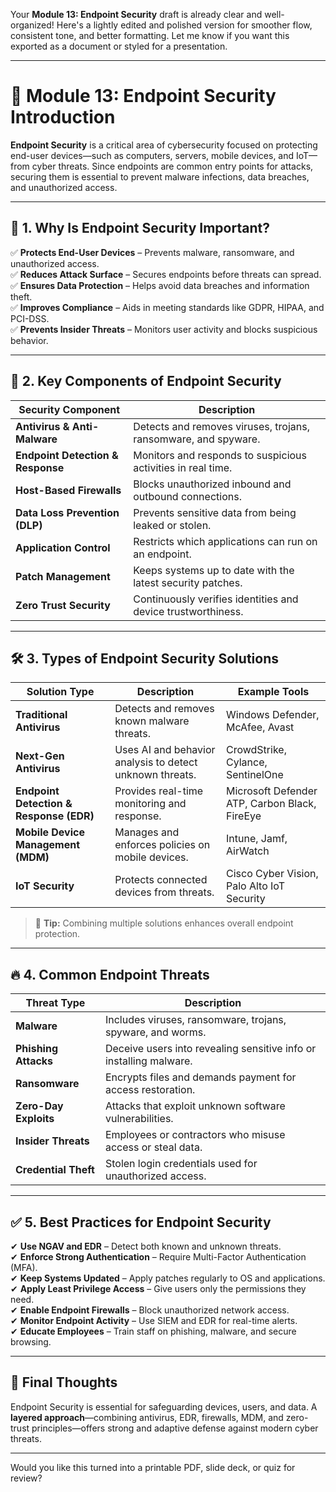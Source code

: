 Your **Module 13: Endpoint Security** draft is already clear and well-organized! Here's a lightly edited and polished version for smoother flow, consistent tone, and better formatting. Let me know if you want this exported as a document or styled for a presentation.

---

# 🔐 Module 13: Endpoint Security Introduction

**Endpoint Security** is a critical area of cybersecurity focused on protecting end-user devices—such as computers, servers, mobile devices, and IoT—from cyber threats. Since endpoints are common entry points for attacks, securing them is essential to prevent malware infections, data breaches, and unauthorized access.

---

## 🌟 1. Why Is Endpoint Security Important?

✅ **Protects End-User Devices** – Prevents malware, ransomware, and unauthorized access.  
✅ **Reduces Attack Surface** – Secures endpoints before threats can spread.  
✅ **Ensures Data Protection** – Helps avoid data breaches and information theft.  
✅ **Improves Compliance** – Aids in meeting standards like GDPR, HIPAA, and PCI-DSS.  
✅ **Prevents Insider Threats** – Monitors user activity and blocks suspicious behavior.

---

## 🔑 2. Key Components of Endpoint Security

| **Security Component**             | **Description**                                                                 |
|-----------------------------------|---------------------------------------------------------------------------------|
| **Antivirus & Anti-Malware**      | Detects and removes viruses, trojans, ransomware, and spyware.                 |
| **Endpoint Detection & Response** | Monitors and responds to suspicious activities in real time.                   |
| **Host-Based Firewalls**          | Blocks unauthorized inbound and outbound connections.                          |
| **Data Loss Prevention (DLP)**    | Prevents sensitive data from being leaked or stolen.                           |
| **Application Control**           | Restricts which applications can run on an endpoint.                           |
| **Patch Management**              | Keeps systems up to date with the latest security patches.                     |
| **Zero Trust Security**           | Continuously verifies identities and device trustworthiness.                   |

---

## 🛠️ 3. Types of Endpoint Security Solutions

| **Solution Type**         | **Description**                                         | **Example Tools**                          |
|---------------------------|---------------------------------------------------------|--------------------------------------------|
| **Traditional Antivirus** | Detects and removes known malware threats.              | Windows Defender, McAfee, Avast             |
| **Next-Gen Antivirus**    | Uses AI and behavior analysis to detect unknown threats.| CrowdStrike, Cylance, SentinelOne           |
| **Endpoint Detection & Response (EDR)** | Provides real-time monitoring and response. | Microsoft Defender ATP, Carbon Black, FireEye |
| **Mobile Device Management (MDM)** | Manages and enforces policies on mobile devices. | Intune, Jamf, AirWatch                      |
| **IoT Security**          | Protects connected devices from threats.                | Cisco Cyber Vision, Palo Alto IoT Security  |

> 🔹 **Tip:** Combining multiple solutions enhances overall endpoint protection.

---

## 🔥 4. Common Endpoint Threats

| **Threat Type**     | **Description**                                                             |
|---------------------|-----------------------------------------------------------------------------|
| **Malware**         | Includes viruses, ransomware, trojans, spyware, and worms.                 |
| **Phishing Attacks**| Deceive users into revealing sensitive info or installing malware.         |
| **Ransomware**      | Encrypts files and demands payment for access restoration.                 |
| **Zero-Day Exploits**| Attacks that exploit unknown software vulnerabilities.                    |
| **Insider Threats** | Employees or contractors who misuse access or steal data.                 |
| **Credential Theft**| Stolen login credentials used for unauthorized access.                    |

---

## ✅ 5. Best Practices for Endpoint Security

✔ **Use NGAV and EDR** – Detect both known and unknown threats.  
✔ **Enforce Strong Authentication** – Require Multi-Factor Authentication (MFA).  
✔ **Keep Systems Updated** – Apply patches regularly to OS and applications.  
✔ **Apply Least Privilege Access** – Give users only the permissions they need.  
✔ **Enable Endpoint Firewalls** – Block unauthorized network access.  
✔ **Monitor Endpoint Activity** – Use SIEM and EDR for real-time alerts.  
✔ **Educate Employees** – Train staff on phishing, malware, and secure browsing.

---

## 🚀 Final Thoughts

Endpoint Security is essential for safeguarding devices, users, and data. A **layered approach**—combining antivirus, EDR, firewalls, MDM, and zero-trust principles—offers strong and adaptive defense against modern cyber threats.

---

Would you like this turned into a printable PDF, slide deck, or quiz for review?